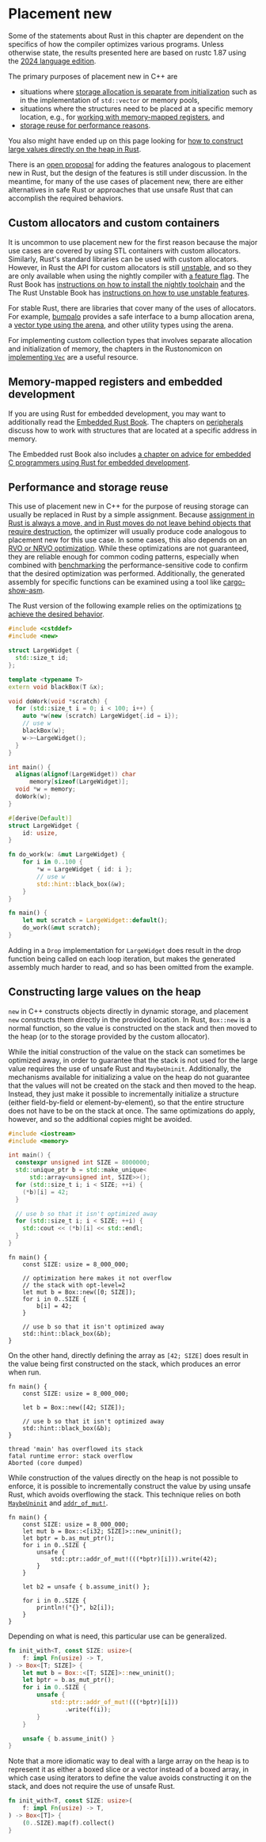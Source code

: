 # Placement new

<div class="warning">

Some of the statements about Rust in this chapter are dependent on the specifics
of how the compiler optimizes various programs. Unless otherwise state, the
results presented here are based on rustc 1.87 using the [2024 language
edition](https://doc.rust-lang.org/edition-guide/introduction.html).

</div>

The primary purposes of placement new in C++ are

- situations where [storage allocation is separate from
  initialization](#custom-allocators-and-custom-containers) such as in the
  implementation of `std::vector` or memory pools,
- situations where the structures need to be placed at a specific memory
  location, e.g., for [working with memory-mapped
  registers](#memory-mapped-registers-and-embedded-development), and
- [storage reuse for performance reasons](#performance-and-storage-reuse).

You also might have ended up on this page looking for [how to construct large
values directly on the heap in Rust](#constructing-large-values-on-the-heap).

There is an [open proposal](https://github.com/rust-lang/rfcs/pull/2884) for
adding the features analogous to placement new in Rust, but the design of the
features is still under discussion. In the meantime, for many of the use cases
of placement new, there are either alternatives in safe Rust or approaches that
use unsafe Rust that can accomplish the required behaviors.

## Custom allocators and custom containers

It is uncommon to use placement new for the first reason because the major use
cases are covered by using STL containers with custom allocators. Similarly,
Rust's standard libraries can be used with custom allocators. However, in Rust
the API for custom allocators is still
[unstable](https://github.com/rust-lang/rust/issues/32838), and so they are only
available when using the nightly compiler with [a feature
flag](https://doc.rust-lang.org/unstable-book/library-features/allocator-api.html).
The Rust Book has [instructions on how to install the nightly
toolchain](https://doc.rust-lang.org/book/appendix-07-nightly-rust.html#unstable-features)
and the The Rust Unstable Book has [instructions on how to use unstable
features](https://doc.rust-lang.org/unstable-book/).

For stable Rust, there are libraries that cover many of the uses of allocators.
For example, [bumpalo](https://docs.rs/bumpalo/latest/bumpalo/) provides a safe
interface to a bump allocation arena, a [vector type using the
arena](https://docs.rs/bumpalo/latest/bumpalo/collections/vec/struct.Vec.html),
and other utility types using the arena.

For implementing custom collection types that involves separate allocation and
initialization of memory, the chapters in the Rustonomicon on [implementing
`Vec`](https://doc.rust-lang.org/nomicon/vec/vec.html) are a useful resource.

## Memory-mapped registers and embedded development

If you are using Rust for embedded development, you may want to additionally
read the [Embedded Rust Book](https://docs.rust-embedded.org/book/). The
chapters on
[peripherals](https://docs.rust-embedded.org/book/peripherals/index.html)
discuss how to work with structures that are located at a specific address in
memory.

The Embedded rust Book also includes [a chapter on advice for embedded C
programmers using Rust for embedded
development](https://docs.rust-embedded.org/book/c-tips/index.html).

## Performance and storage reuse

This use of placement new in C++ for the purpose of reusing storage can usually
be replaced in Rust by a simple assignment. Because [assignment in Rust is
always a move, and in Rust moves do not leave behind objects that require
destruction](./constructors/copy_and_move_constructors.md), the optimizer will
usually produce code analogous to placement new for this use case. In some
cases, this also depends on an [RVO or NRVO optimization](./rvo.md). While these
optimizations are not guaranteed, they are reliable enough for common coding
patterns, especially when combined with
[benchmarking](https://bheisler.github.io/criterion.rs/book/index.html) the
performance-sensitive code to confirm that the desired optimization was
performed. Additionally, the generated assembly for specific functions can be
examined using a tool like
[cargo-show-asm](https://github.com/pacak/cargo-show-asm).

The Rust version of the following example relies on the optimizations [to
achieve the desired behavior][godbolt-storage-reuse].

[godbolt-storage-reuse]: https://godbolt.org/#z:OYLghAFBqd5TKALEBjA9gEwKYFFMCWALugE4A0BIEAZgQDbYB2AhgLbYgDkAjF%2BTXRMiAZVQtGIHgBYBQogFUAztgAKAD24AGfgCsp5eiyahSAVyVFyKxqiIEh1ZpgDC6embZMpATnLOAGQImbAA5TwAjbFIQADZyAAd0JWIHJjcPL19E5NShIJDwtiiY%2BJtsOzSRIhZSIgzPbx4/csqhatqiArDI6LjrGrqGrOaBzu6ikriASmt0M1JUTi4AUgAmAGYVgFYAIRxSAgA3bAgAEWwaFjN6Immds5WtAEFLczsAagDa4GwAdQImF%2BRA%2BKwA7Lsns8PjCPoCQB8LAQAF7YchQ8GPF4YzY7XZmJhKFg0U5MdAAfTYxmAjHu2yxzxoTA%2BmApAHcyABrCBshHrWJsMwg76kX4AoHYO6giFQ2EfQSkOFw5laAB0qp4Wi00shLzlcoAVGzQRszl8fv9AcCdbL9Xb4XD0Xq7dLHhtddCXQB6L2IlQfNm2u2WTAgEBIYJEMMRIyoTnkiLodQQfls%2B7uoOujFghlQpkfKnBCDTG3OmGMEGCkFKVCkFhEVBIE1mkViq2SsM4K43IjFlYZsss9lclNrAVCj41usNpDpj2YqFcWb0bjbfjeLg6cjobgAJQs1fmi2woM2fHIUc3S9mnJA2zWquksTB21iGwAHD5PzwZBtDNxpH4Ng7y0cgNy3HcuH4JQQFAy8dFmOBYBQDAcHwYgyEoag6EYVgOG4c9BGEMQJE4GQ5GEZQ1E0K9yH0NZDGpNB1khNZdmsbBbHsRwIGcYZvDWHh/CYTAJl6GJZCSFJuPSdxGhAQScmktIxOKPpZFaGSOiGOSskUzSqkGLpgh6NSJLGHTMgEoTLHGEzJnU2YlCPJZuHWDZglQDwcBNFxUBDLt%2B1wHEPKYLyzB8/sXBCQMNmC7EXjeMxPlbS0JRBcEPRhEMwxSVFyRBQF%2B3nHNioxF4iGwNgEiMSrfKIABPBJmHYE8ABUgqhbB1Eq0hmSOdBAQ%2BGMWDjXYkwgNrT1idQ53K54BqG1k/hHRbMA%2BA0p3rRsS0y20FQ%2BCAcpAPLsAKpV%2BzNLRioujYXA%2BTVrvdOEWJY3aZUHa4SA2tkIBiw6tpnEtUvFYFMtVIbLpenM5sHH0/RPQNBxGsaJrTMrBzZABaIKAD8QfbXtYc9BdsVKhLnkjAsWCLd6so%2BCQCGAVglAgRnmfQGgIAJ9LphLRtakzGEODYMgGrxU7Oe5i1QclOk3XptafubAsqrFjHPWWkd0YHZ5SeeJd/y4NcwO0fhIJcV62MnFyT3ctZ%2BHg69yCQbAWAOahlwAoCQNN2jIOg2CLzNvnyFve9H2fV8Py/Hwf2kP8Vy4DZ1zN7duEdkPyCQhB4AgFD0GqhhoiwiAMCLxgYlIHh3zBUCcN6mCIAiNOImCWoGoI/g29YUgGoAeQiXQKkvc9y44YR%2B6YehO9onAIjMYAXAkegYN4fgcCpExJDnghSBH45sDXrduoqIVli3SNOLT%2BgCAiOs%2B7cHA06IQ5gPX8gTlIRMVAuLeaWCKAK8swaBGGAEoAAagQbAbJ%2B7NQ3IReQJFJDkSIooFQGg076CEkYEwIBzCWEMHfGCkBZjoASDJNeWMsb3XIUQLGjATj0Eug7bcX9Dg4BIcWDiXE0hOBEvxAwgR7LiQMFJPIskrJiNyDJVSUwbKcQPu0IygiFG8OUXZQooibIqN0k0CyxktFmSkE5W2JijYm3AubbgHwCENgeqqWuqptQQHQiQRU7keDTEzsA7OKB5hEASEKUu5cEjF1IKEVq3A7GoAcU4k%2BhB3HwiEmg5BZFZBoKopg2i2DyBsjrAkLuXtjap39twfuQogkgk5rYg8sSeCOLBM4w6bgK7RFPBsLxPiEI3hANIJp2wNhrATrETUmp3zvm2O%2BI2gFyDAW2KBKx6coLWCDk7RCiB85oELmEyuISdnhJAMAHg2wUkMEbtQFutEe4dy7uQG5fdB7DzsHc8ezAiBTxnmneei9l70FXncze1Id5bkIPvSoJxj78FPqgc%2Bdyr5Jy3Lfe%2BHcn4X0dm/O5X8f7YD/sCwBWdQEsHAVAmBcDmB3NSeIFBGT5BZJolueijE8GoCtuxZFXCyEULSFQkMl1WVsRYpsD4WN%2B6sPQOwwER94BOUUW0bwvEBF6KESJORfQhLiJkqopSEi1UxDUUopg2l6jKoNfK41eqDC2UsvJHRmjTLyNMQsVyaximWLTpBD46h3yxCxrEaQHxgCoHqdsDUh03FkA6a67phstkBKqfstpESolcG9b6/1gbg0PVDeebAiSyDwgYlS0iUhaWUQwQyvQCk8kFKKRY0pEFymVInDUtNfqA1BpDWGiArTdntPtt44OwDZiu3dn0bhSdZnzMWR6jOqy4Ih16f01UgzhkbFGVocZkzplJxTn7RtKz1nFNYUsgOQ6emf2iCkRw0ggA%3D%3D

<div class="comparison">

```cpp
#include <cstddef>
#include <new>

struct LargeWidget {
  std::size_t id;
};

template <typename T>
extern void blackBox(T &x);

void doWork(void *scratch) {
  for (std::size_t i = 0; i < 100; i++) {
    auto *w(new (scratch) LargeWidget{.id = i});
    // use w
    blackBox(w);
    w->~LargeWidget();
  }
}

int main() {
  alignas(alignof(LargeWidget)) char
      memory[sizeof(LargeWidget)];
  void *w = memory;
  doWork(w);
}
```

```rust
#[derive(Default)]
struct LargeWidget {
    id: usize,
}

fn do_work(w: &mut LargeWidget) {
    for i in 0..100 {
        *w = LargeWidget { id: i };
        // use w
        std::hint::black_box(&w);
    }
}

fn main() {
    let mut scratch = LargeWidget::default();
    do_work(&mut scratch);
}
```

</div>

Adding in a `Drop` implementation for `LargeWidget` does result in the drop
function being called on each loop iteration, but makes the generated assembly
much harder to read, and so has been omitted from the example.

## Constructing large values on the heap

`new` in C++ constructs objects directly in dynamic storage, and placement `new`
constructs them directly in the provided location. In Rust, `Box::new` is a
normal function, so the value is constructed on the stack and then moved to the
heap (or to the storage provided by the custom allocator).

While the initial construction of the value on the stack can sometimes be
optimized away, in order to guarantee that the stack is not used for the large
value requires the use of unsafe Rust and `MaybeUninit`. Additionally, the
mechanisms available for initializing a value on the heap do not guarantee that
the values will not be created on the stack and then moved to the heap. Instead,
they just make it possible to incrementally initialize a structure (either
field-by-field or element-by-element), so that the entire structure does not
have to be on the stack at once. The same optimizations do apply, however, and
so the additional copies might be avoided.

<div class="comparison">

```cpp
#include <iostream>
#include <memory>

int main() {
  constexpr unsigned int SIZE = 8000000;
  std::unique_ptr b = std::make_unique<
      std::array<unsigned int, SIZE>>();
  for (std::size_t i; i < SIZE; ++i) {
    (*b)[i] = 42;
  }

  // use b so that it isn't optimized away
  for (std::size_t i; i < SIZE; ++i) {
    std::cout << (*b)[i] << std::endl;
  }
}
```

<!-- must be no_run because mdbook test doesn't compile with opt-level=2 -->

```rust,no_run
fn main() {
    const SIZE: usize = 8_000_000;

    // optimization here makes it not overflow
    // the stack with opt-level=2
    let mut b = Box::new([0; SIZE]);
    for i in 0..SIZE {
        b[i] = 42;
    }

    // use b so that it isn't optimized away
    std::hint::black_box(&b);
}
```

</div>

On the other hand, directly defining the array as `[42; SIZE]` does result in
the value being first constructed on the stack, which produces an error when
run.

```rust,no_run
fn main() {
    const SIZE: usize = 8_000_000;

    let b = Box::new([42; SIZE]);

    // use b so that it isn't optimized away
    std::hint::black_box(&b);
}
```

```text
thread 'main' has overflowed its stack
fatal runtime error: stack overflow
Aborted (core dumped)
```

While construction of the values directly on the heap is not possible to
enforce, it is possible to incrementally construct the value by using unsafe
Rust, which avoids overflowing the stack. This technique relies on both
[`MaybeUninit`](https://doc.rust-lang.org/std/mem/union.MaybeUninit.html) and
[`addr_of_mut!`](https://doc.rust-lang.org/std/ptr/macro.addr_of_mut.html).

```rust,no_run
fn main() {
    const SIZE: usize = 8_000_000;
    let mut b = Box::<[i32; SIZE]>::new_uninit();
    let bptr = b.as_mut_ptr();
    for i in 0..SIZE {
        unsafe {
            std::ptr::addr_of_mut!(((*bptr)[i])).write(42);
        }
    }

    let b2 = unsafe { b.assume_init() };

    for i in 0..SIZE {
        println!("{}", b2[i]);
    }
}
```

Depending on what is need, this particular use can be generalized.

```rust
fn init_with<T, const SIZE: usize>(
    f: impl Fn(usize) -> T,
) -> Box<[T; SIZE]> {
    let mut b = Box::<[T; SIZE]>::new_uninit();
    let bptr = b.as_mut_ptr();
    for i in 0..SIZE {
        unsafe {
            std::ptr::addr_of_mut!(((*bptr)[i]))
                .write(f(i));
        }
    }

    unsafe { b.assume_init() }
}
```

Note that a more idiomatic way to deal with a large array on the heap is to
represent it as either a boxed slice or a vector instead of a boxed array, in
which case using iterators to define the value avoids constructing it on the
stack, and does not require the use of unsafe Rust.

```rust
fn init_with<T, const SIZE: usize>(
    f: impl Fn(usize) -> T,
) -> Box<[T]> {
    (0..SIZE).map(f).collect()
}
```
